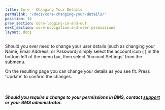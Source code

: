 ```yaml
---
title: Core - Changing Your Details
permalink: "/docs/core-changing-your-details/"
position: 14
prev_section: core-logging-in-and-out
next_section: core-navigation-and-user-permissions
layout: docs
---
```


Should you ever need to change your user details (such as changing your Name, Email Address, or Password) simply select the account icon ( <span class="fa fa-user"></span> ) in the bottom left of the menu bar, then select 'Account Settings' from the submenu.

On the resulting page you can change your details as you see fit. Press 'Update' to confirm the changes.

<div class="note info">
  <span class="fa fa-quote-left fa-lg">&nbsp;</span>
  <h5>Should you require a change to your permissions in BMS, contact <a id="Intercom" class="askSupport noRedirect" href="mailto:c772676240e0bea1fa03f8bbf21edc26778efc65@incoming.intercom.io">support</a> or your BMS administrator.</h5>
</div>
